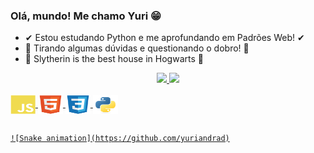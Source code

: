 ### Olá, mundo! Me chamo Yuri 😁

- ✔ Estou estudando Python e me aprofundando em Padrões Web! ✔
- 🤔 Tirando algumas dúvidas e questionando o dobro! 🤔
- 🐍 Slytherin is the best house in Hogwarts 🐍

<div align="center">
  <a href="https://github.com/yuriandrad">
  <img width="42%" src="https://github-readme-stats.vercel.app/api?username=yuriandrad&show_icons=true&theme=radical&include_all_commits=true&count_private=true"/>
  <img width="50%" src="https://github-readme-stats.vercel.app/api/top-langs/?username=yuriandrad&layout=compact&langs_count=7&theme=radical"/>
</div>
  
  <div style="display: inline_block"><br>
  <img align="center" alt="Yuri-Js" height="30" width="40" src="https://raw.githubusercontent.com/devicons/devicon/master/icons/javascript/javascript-plain.svg">
  <img align="center" alt="Yuri-HTML" height="30" width="40" src="https://raw.githubusercontent.com/devicons/devicon/master/icons/html5/html5-original.svg">
  <img align="center" alt="Yuri-CSS" height="30" width="40" src="https://raw.githubusercontent.com/devicons/devicon/master/icons/css3/css3-original.svg">
  <img align="center" alt="Yuri-Python" height="30" width="40" src="https://raw.githubusercontent.com/devicons/devicon/master/icons/python/python-original.svg">
</div>
  
  ##

  <div> 
  
    ![Snake animation](https://github.com/yuriandrad)
  
  </div>
  
